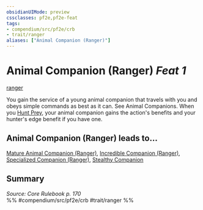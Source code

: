 ```yaml
---
obsidianUIMode: preview
cssclasses: pf2e,pf2e-feat
tags:
- compendium/src/pf2e/crb
- trait/ranger
aliases: ["Animal Companion (Ranger)"]
---
```

# Animal Companion (Ranger)  *Feat 1*  
[ranger](rules/traits/ranger.md "Ranger Class Trait")  


You gain the service of a young animal companion that travels with you and obeys simple commands as best as it can. See Animal Companions. When you [Hunt Prey](rules/actions/hunt-prey.md), your animal companion gains the action's benefits and your hunter's edge benefit if you have one.

## Animal Companion (Ranger) leads to...

[Mature Animal Companion (Ranger)](compendium/feats/mature-animal-companion-ranger.md), [Incredible Companion (Ranger)](compendium/feats/incredible-companion-ranger.md), [Specialized Companion (Ranger)](compendium/feats/specialized-companion-ranger.md), [Stealthy Companion](compendium/feats/stealthy-companion.md)

## Summary

*Source: Core Rulebook p. 170*  
%% #compendium/src/pf2e/crb #trait/ranger %%